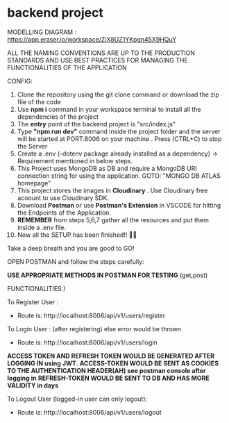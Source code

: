 # backend project

MODELLING DIAGRAM : https://app.eraser.io/workspace/ZjX8UZ1YKpgn45X9HQuY

ALL THE NAMING CONVENTIONS ARE UP TO THE PRODUCTION STANDARDS AND USE BEST PRACTICES FOR MANAGING THE FUNCTIONALITIES OF THE APPLICATION

CONFIG:
1) Clone the repository using the git clone command or download the zip file of the code
2) Use **npm i** command in your workspace terminal to install all the dependencies of the project
3) The **entry** point of the backend project is "src/index.js"
4) Type **"npm run dev"** command inside the project folder and the server will be started at PORT:8006 on your machine . Press (CTRL+C) to stop the Server
5) Create a .env (-dotenv package already installed as a dependency) -> Requirement memtioned in below steps.
6) This Project uses MongoDB as DB and require a MongoDB URI connection string for using the application. GOTO: "MONGO DB ATLAS homepage" 
7) This project stores the images in **Cloudinary** . Use Cloudinary free acoount to use Cloudinary SDK.
8) Download **Postman** or use **Postman's Extension** in VSCODE for hitting the Endpoints of the Application.
9) **REMEMBER** from steps 5,6,7 gather all the resources and put them inside a .env file.
10) Now all the SETUP has been finished!! 👾🎃

Take a deep breath and you are good to GO!

OPEN POSTMAN and follow the steps carefully:

**USE APPROPRIATE METHODS IN POSTMAN FOR TESTING** (get,post)

FUNCTIONALITIES:)

To Register User : 
- Route is: http://localhost:8006/api/v1/users/register

To Login User : (after registering) else error would be thrown
- Route is: http://localhost:8006/api/v1/users/login

**ACCESS TOKEN AND REFRESH TOKEN WOULD BE GENERATED AFTER LOGGING IN using JWT**.
**ACCESS-TOKEN WOULD BE SENT AS COOKIES TO THE AUTHENTICATION HEADER(AH) see postman console after logging in**
**REFRESH-TOKEN WOULD BE SENT TO DB AND HAS MORE VALIDITY in days**

To Logout User (logged-in user can only logout): 
- Route is: http://localhost:8006/api/v1/users/logout






